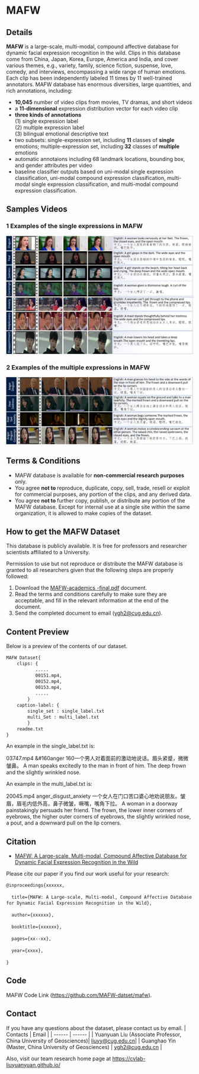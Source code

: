 
# MAFW

## Details

<b>MAFW</b> is a large-scale, multi-modal, compound affective database for dynamic facial expression recognition in the wild. Clips in this database come from China, Japan, Korea, Europe, America and India, and cover various themes, e.g., variety, family, science fiction, suspense, love, comedy, and interviews, encompassing a wide range of human emotions. Each clip has been independently labeled 11 times by 11 well-trained annotators. MAFW database has enormous diversities, large quantities, and rich annotations, including:

- <b>10,045</b> number of video clips from movies, TV dramas, and short videos
- a <b>11-dimensional</b>  expression distribution vector for each video clip
- <b>three kinds of annotations</b><br /> (1) single expression label<br /> (2) multiple expression label<br /> (3) bilingual emotional descriptive text
- two subsets: single-expression set, including <b>11</b> classes of <b>single</b>  emotions; multiple-expression set, including  <b>32</b> classes of  <b>multiple </b>emotions
- automatic annotaions including  68 landmark locations, bounding box, and gender attributes per video
- baseline classifier outputs based on uni-modal single expression classification, uni-modal  compound expression classification, multi-modal single expression classification, and multi-modal compound expression classification.


## Samples Videos


### 1 Examples of the single expressions in MAFW

![image](imgs/image03.png)

### 2 Examples of the multiple expressions in MAFW
![image](imgs/image04.png)


## Terms & Conditions

- MAFW database is available for  <b>non-commercial research purposes </b> only.
- You agree  <b>not to </b> reproduce, duplicate, copy, sell, trade, resell or exploit for commercial purposes, any portion of the clips, and any derived data.
- You agree  <b>not to </b> further copy, publish, or distribute any portion of the MAFW database. Except for internal use at a single site within the same organization, it is allowed to make copies of the dataset.



##  How to get the MAFW Dataset

This database is publicly available. It is free for professors and researcher scientists affiliated to a University.

Permission to use but not reproduce or distribute the MAFW database is granted to all researchers given that the following steps are properly followed:
1. Download the [MAFW-academics -final.pdf](/academics/mafw-academics-final.pdf) document.
2. Read the terms and conditions carefully to make sure they are acceptable, and fill in the relevant information at the end of the document.
3. Send the completed document to email (ygh2@cug.edu.cn).

## Content Preview
Below is a preview of the contents of our dataset.

```
MAFW Dataset{
	clips: {
	       .....
	       00151.mp4,
	       00152.mp4,
	       00153.mp4,
	       .....
		}
	caption-label: {
		single_set : single_label.txt
		multi_Set : multi_label.txt		 
		}
	readme.txt
}
```
An example in the single_label.txt is:

03747.mp4  &#160anger    160一个男人对着面前的激动地说话。眉头紧蹙，微微皱鼻。 A man speaks excitedly to the man in front of him. The deep frown and the slightly wrinkled nose.

An example in the multi_label.txt is:

20045.mp4	 anger_disgust_anxiety	一个女人在门口苦口婆心地劝说朋友。皱眉，眉毛内低外高，鼻子微皱，噘嘴，嘴角下拉。	A woman in a doorway painstakingly persuads her friend. The frown, the lower inner corners of eyebrows, the higher outer corners of eyebrows, the slightly wrinkled nose, a pout, and a downward pull on the lip corners.


## Citation

- [MAFW: A Large-scale, Multi-modal, Compound Affective Database for Dynamic Facial Expression Recognition in the Wild]()

Please cite our paper if you find our work useful for your research:

```
@inproceedings{xxxxxx,

  title={MAFW: A Large-scale, Multi-modal, Compound Affective Database for Dynamic Facial Expression Recognition in the Wild},

  author={xxxxxx},

  booktitle={xxxxxx},

  pages={xx--xx},

  year={xxxx},

}
```
##  Code

MAFW Code Link (https://github.com/MAFW-datset/mafw).

## Contact 

If you have any questions about the dataset, please contact us by email.
| Contacts | Email |
| ------ | ------ |
| Yuanyuan Liu (Associate Professor, China University of Geosciences)| liuyy@cug.edu.cn|
| Guanghao Yin (Master, China University of Geosciences) | ygh2@cug.edu.cn |


Also, visit our team research home page at https://cvlab-liuyuanyuan.github.io/



